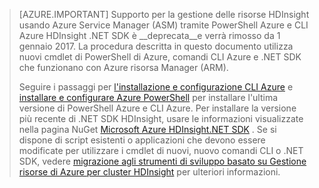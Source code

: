 > [AZURE.IMPORTANT] Supporto per la gestione delle risorse HDInsight usando Azure Service Manager (ASM) tramite PowerShell Azure e CLI Azure HDInsight .NET SDK è __deprecata__e verrà rimosso da 1 gennaio 2017. La procedura descritta in questo documento utilizza nuovi cmdlet di PowerShell di Azure, comandi CLI Azure e .NET SDK che funzionano con Azure risorsa Manager (ARM).
>
> Seguire i passaggi per [l'installazione e configurazione CLI Azure](../articles/xplat-cli-install.md) e [installare e configurare Azure PowerShell](../articles/powershell-install-configure.md) per installare l'ultima versione di PowerShell Azure e CLI Azure. Per installare la versione più recente di .NET SDK HDInsight, usare le informazioni visualizzate nella pagina NuGet [Microsoft Azure HDInsight.NET SDK](https://www.nuget.org/packages/Microsoft.WindowsAzure.Management.HDInsight/) . Se si dispone di script esistenti o applicazioni che devono essere modificate per utilizzare i cmdlet di nuovi, nuovo comandi CLI o .NET SDK, vedere [migrazione agli strumenti di sviluppo basato su Gestione risorse di Azure per cluster HDInsight](../articles/hdinsight/hdinsight-hadoop-development-using-azure-resource-manager.md) per ulteriori informazioni.

